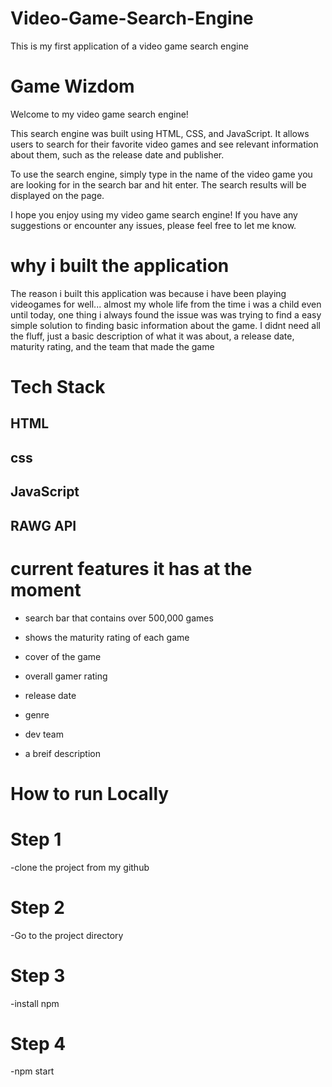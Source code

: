 # Video-Game-Search-Engine
This is my first application of a video game search engine

<h1>Game Wizdom</h1>


<p>Welcome to my video game search engine!

This search engine was built using HTML, CSS, and JavaScript. It allows users to search for their favorite video games and see relevant information about them, such as the release date and publisher.

To use the search engine, simply type in the name of the video game you are looking for in the search bar and hit enter. The search results will be displayed on the page.

I hope you enjoy using my video game search engine! If you have any suggestions or encounter any issues, please feel free to let me know.</p>

<h1>why i built the application</h1>
<p>The reason i built this application was because i have been playing videogames for well... almost my whole life from the time i was a child
even until today, one thing i always found the issue was was trying to find a easy simple solution to finding basic information about the
game. I didnt need all the fluff, just a basic description of what it was about, a release date, maturity rating, and the team that made the game </p>


<h1>Tech Stack</h1>
                                          
<h2>HTML</h2>
<h2>css</h2>
<h2>JavaScript</h2>
<h2>RAWG API</h2>
                                              
<h1>current features it has at the moment</h1>
                                            
- search bar that contains over 500,000 games

- shows the maturity rating of each game

- cover of the game

- overall gamer rating

- release date

- genre

- dev team

- a breif description




<h1>How to run Locally</h1>
<h1>Step 1</h1>
-clone the project from my github

<h1>Step 2</h1>
-Go to the project directory

<h1>Step 3</h1>
-install npm

<h1>Step 4</h1>
-npm start
